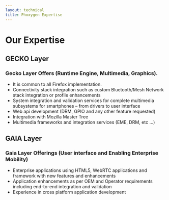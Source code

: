 ```yaml
---
layout: technical
title: Phoxygen Expertise
---
```


# Our Expertise

## GECKO Layer

### Gecko Layer Offers (Runtime Engine, Multimedia, Graphics).

- It is common to all Firefox implementation.
- Connectivity stack integration such as custom Bluetooth/Mesh Network stack integration or profile enhancements
- System integration and validation services for complete multimedia subsystems for smartphones – from drivers to user interface
- Web api development (DRM, GPIO and any other feature requested)
- Integration with Mozilla Master Tree
- Multimedia frameworks and integration services (EME, DRM, etc …)

## GAIA Layer

### Gaia Layer Offerings (User interface and Enabling Enterprise Mobility)

- Enterprise applications using HTML5, WebRTC applications and framework with new features and enhancements
- Application enhancements as per OEM and Operator requirements including end-to-end integration and validation
- Experience in cross platform application development

